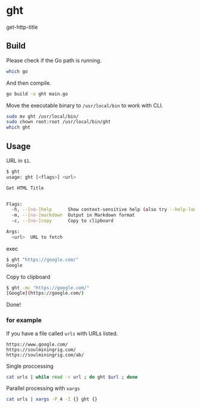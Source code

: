 # ght
get-http-title  

## Build
Please check if the Go path is running.
```bash
which go
```
  
And then compile.
```bash
go build -o ght main.go
```
Move the executable binary to `/usr/local/bin` to work with CLI.
```bash
sudo mv ght /usr/local/bin/
sudo chown root:root /usr/local/bin/ght
which ght
```

## Usage
URL in `$1`.
```bash
$ ght
usage: ght [<flags>] <url>

Get HTML Title


Flags:
  -h, --[no-]help      Show context-sensitive help (also try --help-long and --help-man).
  -m, --[no-]markdown  Output in Markdown format
  -c, --[no-]copy      Copy to clipboard

Args:
  <url>  URL to fetch
```
exec
```bash
$ ght "https://google.com/"
Google
```
Copy to clipboard
```bash
$ ght -mc "https://google.com/"
[Google](https://google.com/)
```

Done!

### for example
If you have a file called `urls` with URLs listed.
```bash:urls
https://www.google.com/
https://soulminingrig.com/
https://soulminingrig.com/ab/
```
Single proccessing
```bash
cat urls | while read -r url ; do ght $url ; done
```
Parallel processing with `xargs`
```bash
cat urls | xargs -P 4 -I {} ght {}
```

